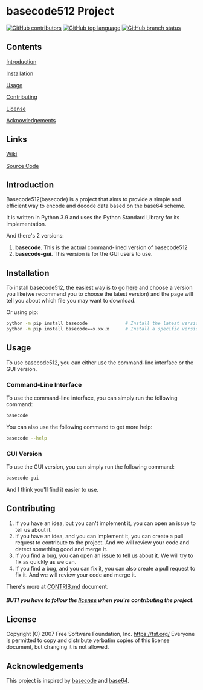 # basecode512 Project

[![GitHub contributors](https://img.shields.io/github/contributors/lucheshidi/basecode)](https://github.com/lucheshidi/basecode/graphs/contributors)
[![GitHub top language](https://img.shields.io/github/languages/top/lucheshidi/basecode)](https://github.com/lucheshidi/basecode)
[![GitHub branch status](https://img.shields.io/github/checks-status/lucheshidi/basecode/master?logo=github&logoColor=%23FFFFFF)](https://github.com/lucheshidi/basecode/actions/workflows/python-package.yml)

## Contents
[Introduction](#introduction)

[Installation](#installation)

[Usage](#usage)

[Contributing](#contributing)

[License](#license)

[Acknowledgements](#acknowledgements)

## Links
[Wiki](https://github.com/lucheshidi/basecode/wiki)

[Source Code](https://github.com/lucheshidi/basecode)


## Introduction
Basecode512(basecode) is a project that aims to provide a simple and efficient way to encode and decode data based on the base64 scheme. 

It is written in Python 3.9 and uses the Python Standard Library for its implementation.

And there's 2 versions:
1. **basecode**. This is the actual command-lined version of basecode512
2. **basecode-gui**. This version is for the GUI users to use.

## Installation
To install basecode512, the easiest way is to go [here](https://github.com/lucheshidi/basecode/releases) and choose a version you like(we recommend you to choose the latest version) and the page will tell you about which file you may want to download.

Or using pip:
```bash
python -m pip install basecode              # Install the latest version
python -m pip install basecode==x.xx.x      # Install a specific version
```

## Usage
To use basecode512, you can either use the command-line interface or the GUI version.

### Command-Line Interface
To use the command-line interface, you can simply run the following command:
```bash
basecode
```
You can also use the following command to get more help:
```bash
basecode --help
```

### GUI Version
To use the GUI version, you can simply run the following command:
```bash
basecode-gui
```
And I think you'll find it easier to use.

## Contributing
1. If you have an idea, but you can't implement it, you can open an issue to tell us about it.
2. If you have an idea, and you can implement it, you can create a pull request to contribute to the project. And we will review your code and detect something good and merge it.
3. If you find a bug, you can open an issue to tell us about it. We will try to fix as quickly as we can.
4. If you find a bug, and you can fix it, you can also create a pull request to fix it. And we will review your code and merge it.

There's more at [CONTRIB.md](CONTRIB.md) document.

##### BUT! you have to follow the [license](LICENSE.md) when you're contributing the project.

## License
 Copyright (C) 2007 Free Software Foundation, Inc. <https://fsf.org/>
 Everyone is permitted to copy and distribute verbatim copies
 of this license document, but changing it is not allowed.

## Acknowledgements
This project is inspired by [basecode](https://github.com/lucheshidi/basecode) and [base64](https://github.com/python/cpython/blob/main/Lib/base64.py).

